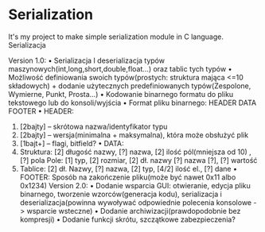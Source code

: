 # Serialization
It's my project to make simple serialization module in C language.
Serializacja

Version 1.0:
•	Serializacja I deserializacja typów maszynowych(int,long,short,double,float…) oraz tablic tych typów
•	Możliwość definiowania swoich typów(prostych: struktura mająca <=10 składowych) + dodanie użytecznych predefiniowanych typów(Zespolone, Wymierne, Punkt, Prosta…)
•	Kodowanie binarnego formatu do pliku tekstowego lub do konsoli/wyjścia
•	Format pliku binarnego: HEADER DATA FOOTER
•	HEADER:
1.	[2bajty] – skrótowa nazwa/identyfikator typu
2.	[2bajty] – wersja(minimalna + maksymalna), która może obsłużyć plik
3.	[1bajt+] – flagi, bitfield?
•	DATA:
1.	Struktura: [2] długość nazwy, [?] nazwa, [2] ilość pól(mniejsza od 10) , [?] pola
Pole: [1] typ, [2] rozmiar, [2] dł. nazwy [?] nazwa [?], [?] wartość
2.	Tablice: [2] dł. Nazwy, [?] nazwa, [2] typ, [4/2] ilość el., [?] dane
•	FOOTER:
Sposób na zakończenie pliku(może być nawet 0x11 albo 0x1234)
Version 2.0:
•	Dodanie wsparcia GUI: otwieranie, edycja pliku binarnego, tworzenie wzorców(generacja kodu), serializacja i deserializacja(powinna wywoływać odpowiednie polecenia konsolowe -> wsparcie wsteczne)
•	Dodanie archiwizacji(prawdopodobnie bez kompresji)
•	Dodanie funkcji skrótu, szczątkowe zabezpieczenia?
